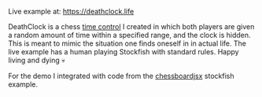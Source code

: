 Live example at: https://deathclock.life

DeathClock is a chess <a href="https://en.wikipedia.org/wiki/Time_control">time control</a> I created in which both players are given a random amount of time within a specified range, and the clock is hidden. This is meant to mimic the situation one finds oneself in in actual life. The live example has a human playing Stockfish with standard rules. Happy living and dying 💀

For the demo I integrated with code from the <a href="https://chessboardjsx.com/">chessboardjsx</a> stockfish example.
